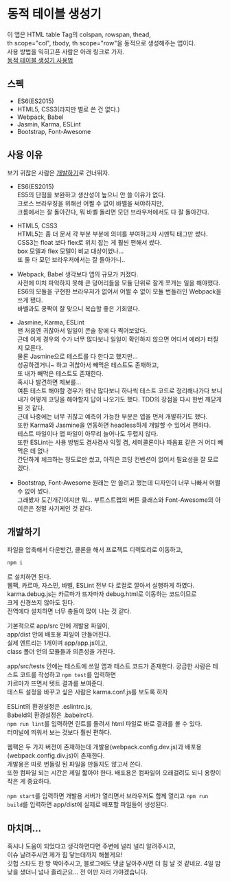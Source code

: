 # 동적 테이블 생성기
이 앱은 HTML table Tag의 colspan, rowspan, thead,  
th scope="col", tbody, th scope="row"을 동적으로 생성해주는 앱이다.  
사용 방법을 익히고픈 사람은 아래 링크로 가자.  
[동적 테이블 생성기 사용법](https://perfectacle.github.io/2017/01/31/dynamic-table-generator/#사용-방법)  

## 스펙  
* ES6(ES2015)  
* HTML5, CSS3(라지만 별로 쓴 건 없다.)  
* Webpack, Babel
* Jasmin, Karma, ESLint
* Bootstrap, Font-Awesome

## 사용 이유
보기 귀찮은 사람은 [개발하기](https://github.com/perfectacle/tbl-maker/blob/master/README.md#개발하기)로 건너뛰자.  

* ES6(ES2015)  
ES5의 단점을 보완하고 생산성이 높으니 안 쓸 이유가 없다.  
크로스 브라우징을 위해선 어쩔 수 없이 바벨을 써야하지만,  
크롬에서는 잘 돌아간다, 뭐 바벨 돌리면 모던 브라우저에서도 다 잘 돌아간다.

* HTML5, CSS3  
HTML5는 좀 더 문서 각 부분 부분에 의미를 부여하고자 시멘틱 태그만 썼다.  
CSS3는 float 보다 flex로 위치 잡는 게 훨씬 편해서 썼다.  
box 모델과 flex 모델이 비교 대상이었나...  
또 둘 다 모던 브라우저에서는 잘 돌아가니..

* Webpack, Babel
생각보다 앱의 규모가 커졌다.  
사전에 미처 파악하지 못해 큰 덩어리들을 모듈 단위로 잘게 쪼개는 일을 해야했다.  
ES6의 모듈을 구현한 브라우저가 없어서 어쩔 수 없이 모듈 번들러인 Webpack을 쓰게 됐다.  
바벨과도 쿵짝이 잘 맞으니 복습할 좋은 기회였다.

* Jasmine, Karma, ESLint  
맨 처음엔 귀찮아서 일일이 콘솔 창에 다 찍어보았다.  
근데 이게 경우의 수가 너무 많다보니 일일이 확인하지 않으면 어디서 에러가 터질지 모른다.  
물론 Jasmine으로 테스트를 다 한다고 했지만...  
성공하겠거니~ 하고 귀찮아서 빼먹은 테스트도 존재하고,  
또 내가 빼먹은 테스트도 존재한다.  
혹시나 발견하면 제보를...  
여튼 테스트 해야할 경우가 워낙 많다보니 하나씩 테스트 코드로 정리해나가다 보니  
내가 어떻게 코딩을 해야할지 답이 나오기도 했다.
TDD의 장점을 다시 한번 깨닫게 된 것 같다.  
근데 나중에는 너무 귀찮고 예측이 가능한 부분은 앱을 먼저 개발하기도 했다.  
또한 Karma와 Jasmine을 연동하면 headless하게 개발할 수 있어서 편하다.  
테스트 파일이나 앱 파일이 아무리 늘어나도 두렵지 않다.  
또한 ESLint는 사용 방법도 겸사겸사 익힐 겸, 세미콜론이나 따옴표 같은 거 어디 빼먹은 데 없나  
간단하게 체크하는 정도로만 썼고, 아직은 코딩 컨벤션이 없어서 필요성을 잘 모르겠다.

* Bootstrap, Font-Awesome
원래는 안 쓸려고 했는데 디자인이 너무 나빠서 어쩔 수 없이 썼다.  
그래봤자 도긴개긴이지만 뭐...
부트스트랩의 버튼 클래스와 Font-Awesome의 아이콘은 정말 사기케인 것 같다.

## 개발하기
파일을 압축해서 다운받건, 클론을 해서 프로젝트 디렉토리로 이동하고,  
```bash
npm i
```
로 설치하면 된다.  
웹팩, 카르마, 자스민, 바벨, ESLint 전부 다 로컬로 깔아서 실행하게 하였다.  
karma.debug.js는 카르마가 뜨자마자 debug.html로 이동하는 코드이므로  
크게 신경쓰지 않아도 된다.  
전역에다 설치하면 너무 충돌이 많이 나는 것 같다.  

기본적으로 app/src 안에 개발용 파일이,  
app/dist 안에 배포용 파일이 만들어진다.  
실제 엔트리는 1개이며 app/app.js이고,  
class 폴더 안의 모듈들과 의존성을 가진다.

app/src/tests 안에는 테스트에 쓰일 앱과 테스트 코드가 존재한다.
궁금한 사람은 테스트 코드를 작성하고 `npm test`를 입력하면  
카르마가 뜨면서 텟트 결과를 보여준다.  
테스트 설정을 바꾸고 싶은 사람은
karma.conf.js를 보도록 하자  

ESLint의 환경설정은 .eslintrc.js,  
Babeld의 환경설정은 .babelrc다.  
`npm run lint`를 입력하면 린트를 돌려서 html 파일로 바로 결과를 볼 수 있다.  
터미널에 띄워서 보는 것보다 훨씬 편하다.

웹팩은 두 가지 버전이 존재하는데 개발용(webpack.config.dev.js)과 배포용(webpack.config.div.js)이 존재한다.  
개발용은 따로 번들링 된 파일을 만들지도 않고서 쓴다.  
또한 컴파일 되는 시간은 제일 짧아야 한다.
배포용은 컴파일이 오래걸려도 되니 용량이 작은 게 중요하다.

`npm start`를 입력하면 개발용 서버가 열리면서 브라우저도 함께 열리고
`npm run build`를 입력하면 app/dist에 실제로 배포할 파일들이 생성된다.  

## 마치며...
혹시나 도움이 되었다고 생각하면다면 주변에 널리 널리 알려주시고,  
이슈 날려주시면 제가 힘 닿는데까지 해볼게요!  
깃헙 스타도 한 방 박아주시고, 블로그에도 댓글 달아주시면 더 힘 날 것 같네요.
4일 밤낮을 샜더니 넘나 졸리군요... 전 이만 자러 가야겠습니다.
